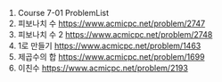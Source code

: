 
1. Course 7-01 ProblemList
2747. 피보나치 수 https://www.acmicpc.net/problem/2747
2748. 피보나치 수 2 https://www.acmicpc.net/problem/2748
1463. 1로 만들기 https://www.acmicpc.net/problem/1463
1699. 제곱수의 합 https://www.acmicpc.net/problem/1699
2193. 이친수 https://www.acmicpc.net/problem/2193
